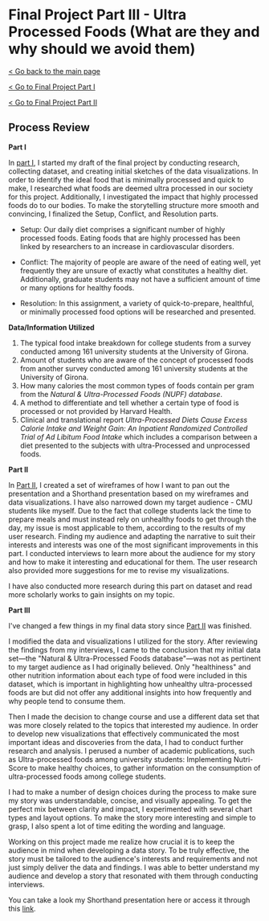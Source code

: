 # Final Project Part III - Ultra Processed Foods (What are they and why should we avoid them)

[< Go back to the main page](/README.md)

[< Go to Final Project Part I](/final_project_part1.md)

[< Go to Final Project Part II](/final_project_part2.md)

## Process Review

**Part I**

In [part I](/final_project_part1.md), I started my draft of the final project by conducting research, collecting dataset, and creating initial sketches of the data visualizations. In order to identify the ideal food that is minimally processed and quick to make, I researched what foods are deemed ultra processed in our society for this project. Additionally, I investigated the impact that highly processed foods do to our bodies. To make the storytelling structure more smooth and convincing, I finalized the Setup, Conflict, and Resolution parts.

* Setup: Our daily diet comprises a significant number of highly processed foods. Eating foods that are highly processed has been linked by researchers to an increase in cardiovascular disorders.

* Conflict: The majority of people are aware of the need of eating well, yet frequently they are unsure of exactly what constitutes a healthy diet. Additionally, graduate students may not have a sufficient amount of time or many options for healthy foods.

* Resolution: In this assignment, a variety of quick-to-prepare, healthful, or minimally processed food options will be researched and presented.

**Data/Information Utilized**

1. The typical food intake breakdown for college students from a survey conducted among 161 university students at the University of Girona.
2. Amount of students who are aware of the concept of processed foods from another survey conducted among 161 university students at the University of Girona.
3. How many calories the most common types of foods contain per gram from the _Natural & Ultra-Processed Foods (NUPF) database_.
4. A method to differentiate and tell whether a certain type of food is processed or not provided by Harvard Health.
5. Clinical and translational report _Ultra-Processed Diets Cause Excess Calorie Intake and Weight Gain: An Inpatient Randomized Controlled Trial of Ad Libitum Food Intake_ which includes a comparison between a diet presented to the subjects with ultra-Processed and unprocessed foods.

**Part II**

In [Part II](/final_project_part2.md), I created a set of wireframes of how I want to pan out the presentation and a Shorthand presentation based on my wireframes and data visualizations. I have also narrowed down my target audience - CMU students like myself. Due to the fact that college students lack the time to prepare meals and must instead rely on unhealthy foods to get through the day, my issue is most applicable to them, according to the results of my user research. Finding my audience and adapting the narrative to suit their interests and interests was one of the most significant improvements in this part. I conducted interviews to learn more about the audience for my story and how to make it interesting and educational for them. The user research also provided more suggestions for me to revise my visualizations.

I have also conducted more research during this part on dataset and read more scholarly works to gain insights on my topic. 

**Part III**

I've changed a few things in my final data story since [Part II](/final_project_part2.md) was finished. 

I modified the data and visualizations I utilized for the story. After reviewing the findings from my interviews, I came to the conclusion that my initial data set—the "Natural & Ultra-Processed Foods database"—was not as pertinent to my target audience as I had originally believed. Only "healthiness" and other nutrition information about each type of food were included in this dataset, which is important in highlighting how unhealthy ultra-processed foods are but did not offer any additional insights into how frequently and why people tend to consume them.

Then I made the decision to change course and use a different data set that was more closely related to the topics that interested my audience. In order to develop new visualizations that effectively communicated the most important ideas and discoveries from the data, I had to conduct further research and analysis. I perused a number of academic publications, such as Ultra-processed foods among university students: Implementing Nutri-Score to make healthy choices, to gather information on the consumption of ultra-processed foods among college students.

I had to make a number of design choices during the process to make sure my story was understandable, concise, and visually appealing. To get the perfect mix between clarity and impact, I experimented with several chart types and layout options. To make the story more interesting and simple to grasp, I also spent a lot of time editing the wording and language.

Working on this project made me realize how crucial it is to keep the audience in mind when developing a data story. To be truly effective, the story must be tailored to the audience's interests and requirements and not just simply deliver the data and findings. I was able to better understand my audience and develop a story that resonated with them through conducting interviews.

You can take a look my Shorthand presentation here or access it through this [link](https://carnegiemellon.shorthandstories.com/ultra-processed-food-final-version/index.html).

<script src="https://carnegiemellon.shorthandstories.com/ultra-processed-food-final-version/embed.js"></script>

